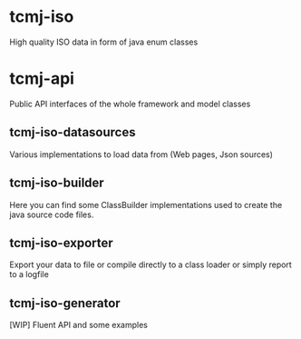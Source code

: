 # tcmj-iso
High quality ISO data in form of java enum classes

# tcmj-api
Public API interfaces of the whole framework and model classes

## tcmj-iso-datasources
Various implementations to load data from (Web pages, Json sources)

## tcmj-iso-builder
Here you can find some ClassBuilder implementations used to create the java source code files.

## tcmj-iso-exporter
Export your data to file or compile directly to a class loader or simply report to a logfile

## tcmj-iso-generator
[WIP] Fluent API and some examples 

